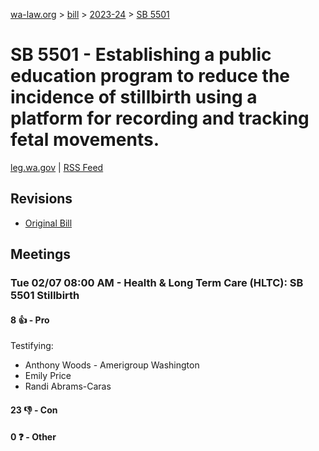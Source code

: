 [wa-law.org](/) > [bill](/bill/) > [2023-24](/bill/2023-24/) > [SB 5501](/bill/2023-24/sb/5501/)

# SB 5501 - Establishing a public education program to reduce the incidence of stillbirth using a platform for recording and tracking fetal movements.
[leg.wa.gov](https://app.leg.wa.gov/billsummary?BillNumber=5501&Year=2023&Initiative=false) | [RSS Feed](./rss.xml)

## Revisions
* [Original Bill](1/)

## Meetings
### Tue 02/07 08:00 AM - Health & Long Term Care (HLTC): SB 5501 Stillbirth
#### 8 👍 - Pro
Testifying:
* Anthony Woods - Amerigroup Washington
* Emily Price
* Randi Abrams-Caras

#### 23 👎 - Con

#### 0 ❓ - Other
